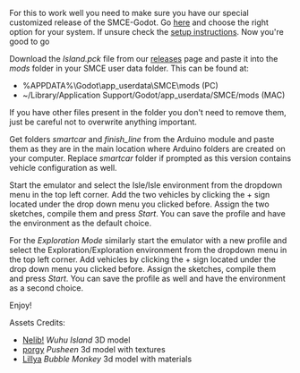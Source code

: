 For this to work well you need to make sure you have our special customized release of the SMCE-Godot. Go [here](https://github.com/DIT113-V22/smce-gd-group-08/actions/runs/2400632985#artifacts) and choose the right option for your system. If unsure check the [setup instructions](https://github.com/DIT113-V22/group-08/wiki/Setup-Guides).
Now you're good to go

Download the _Island.pck_ file from our [releases](https://github.com/DIT113-V22/group-08/releases) page and paste it into the _mods_ folder in your SMCE user data folder. This can be found at:
* %APPDATA%\Godot\app_userdata\SMCE\mods (PC)
* ~/Library/Application Support/Godot/app_userdata/SMCE/mods (MAC)

If you have other files present in the folder you don't need to remove them, just be careful not to overwrite anything important.

Get folders _smartcar_ and _finish_line_ from the Arduino module and paste them as they are in the main location where Arduino folders are created on your computer. Replace _smartcar_ folder if prompted as this version contains vehicle configuration as well.

Start the emulator and select the Isle/Isle environment from the dropdown menu in the top left corner. Add the two vehicles by clicking the + sign located under the drop down menu you clicked before. Assign the two sketches, compile them and press _Start_. 
You can save the profile and have the environment as the default choice.

For the _Exploration Mode_ similarly start the emulator with a new profile and select the Exploration/Exploration environment from the dropdown menu in the top left corner. Add vehicles by clicking the + sign located under the drop down menu you clicked before. Assign the sketches, compile them and press _Start_. 
You can save the profile as well and have the environment as a second choice.

Enjoy!

Assets Credits: 
* [Nelib!](https://sketchfab.com/Nelib) _Wuhu Island_ 3D model 
* [porgy](https://sketchfab.com/porgy) _Pusheen_ 3d model with textures
* [Lillya](https://sketchfab.com/Lillya) _Bubble Monkey_ 3d model with materials
